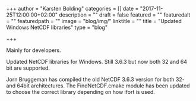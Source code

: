 +++
author = "Karsten Bolding"
categories = []
date = "2017-11-25T12:00:00+02:00"
description = ""
draft = false
featured = ""
featuredalt = ""
featuredpath = ""
image = "blog/img/"
linktitle = ""
title = "Updated Windows NetCDF libraries"
type = "blog"

+++

Mainly for developers.

Updated NetCDF libraries for Windows. Still 3.6.3 but now both 32 and 64 bit are supported.

<!--more-->

Jorn Bruggeman has compiled the old NetCDF 3.6.3 version for both 32- and 64bit architectures. The FindNetCDF.cmake module has been updated to choose the correct library depending on how ifort is used.

